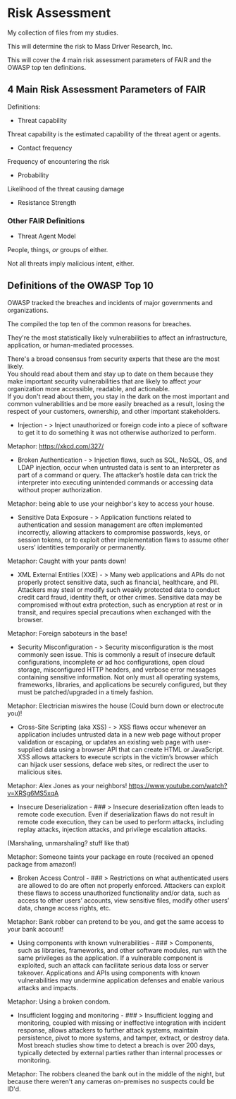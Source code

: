 # Risk Assessment

My collection of files from my studies.

This will determine the risk to Mass Driver Research, Inc.

This will cover the 4 main risk assessment parameters of FAIR and the OWASP top ten definitions.


## 4 Main Risk Assessment Parameters of FAIR

Definitions: 

* Threat capability

Threat capability is the estimated capability of the threat agent or agents.

* Contact frequency

Frequency of encountering the risk

* Probability

Likelihood of the threat causing damage

* Resistance Strength

### Other FAIR Definitions

* Threat Agent Model

People, things, *or* groups of either.

Not all threats imply malicious intent, either.

## Definitions of the OWASP Top 10

OWASP tracked the breaches and incidents of major governments and organizations. 

The compiled the top ten of the common reasons for breaches. 

They're the most statistically likely vulnerabilities to affect an infrastructure, application, or human-mediated processes.

There's a broad consensus from security experts that these are the most likely.  
You should read about them and stay up to date on them because they make important security vulnerabilities that are likely to affect *your* organization more accessible, readable, and actionable.  
If you don't read about them, you stay in the dark on the most important and common vulnerabilities and be more easily breached as a result, losing the respect of your customers, ownership, and other important stakeholders.


* Injection - > Inject unauthorized or foreign code into a piece of software to get it to do something it was not otherwise authorized to perform. 

Metaphor: https://xkcd.com/327/

* Broken Authentication - > Injection flaws, such as SQL, NoSQL, OS, and LDAP injection, occur when untrusted data is sent to an interpreter as part of a command or query. The attacker’s hostile data can trick the interpreter into executing unintended commands or accessing data without proper authorization.

Metaphor: being able to use your neighbor's key to access your house.

* Sensitive Data Exposure - > Application functions related to authentication and session management are often implemented incorrectly, allowing attackers to compromise passwords, keys, or session tokens, or to exploit other implementation flaws to assume other users’ identities temporarily or permanently.

Metaphor: Caught with your pants down!

* XML External Entities (XXE) - > Many web applications and APIs do not properly protect sensitive data, such as financial, healthcare, and PII. Attackers may steal or modify such weakly protected data to conduct credit card fraud, identity theft, or other crimes. Sensitive data may be compromised without extra protection, such as encryption at rest or in transit, and requires special precautions when exchanged with the browser. 

Metaphor: Foreign saboteurs in the base!

* Security Misconfiguration - > Security misconfiguration is the most commonly seen issue. This is commonly a result of insecure default configurations, incomplete or ad hoc configurations, open cloud storage, misconfigured HTTP headers, and verbose error messages containing sensitive information. Not only must all operating systems, frameworks, libraries, and applications be securely configured, but they must be patched/upgraded in a timely fashion.

Metaphor: Electrician miswires the house (Could burn down or electrocute you)!

* Cross-Site Scripting (aka XSS) - > XSS flaws occur whenever an application includes untrusted data in a new web page without proper validation or escaping, or updates an existing web page with user-supplied data using a browser API that can create HTML or JavaScript. XSS allows attackers to execute scripts in the victim’s browser which can hijack user sessions, deface web sites, or redirect the user to malicious sites.

Metaphor: Alex Jones as your neighbors! https://www.youtube.com/watch?v=XRSg6MS5xqA

* Insecure Deserialization - ### >  Insecure deserialization often leads to remote code execution. Even if deserialization flaws do not result in remote code execution, they can be used to perform attacks, including replay attacks, injection attacks, and privilege escalation attacks.

(Marshaling, unmarshaling? stuff like that)

Metaphor: Someone taints your package en route (received an opened package from amazon!)

* Broken Access Control - ### > Restrictions on what authenticated users are allowed to do are often not properly enforced. Attackers can exploit these flaws to access unauthorized functionality and/or data, such as access to other users’ accounts, view sensitive files, modify other users’ data, change access rights, etc.

Metaphor: Bank robber can pretend to be you, and get the same access to your bank account! 

* Using components with known vulnerabilities - ### > Components, such as libraries, frameworks, and other software modules, run with the same privileges as the application. If a vulnerable component is exploited, such an attack can facilitate serious data loss or server takeover. Applications and APIs using components with known vulnerabilities may undermine application defenses and enable various attacks and impacts.

Metaphor: Using a broken condom.

* Insufficient logging and monitoring - ### >  Insufficient logging and monitoring, coupled with missing or ineffective integration with incident response, allows attackers to further attack systems, maintain persistence, pivot to more systems, and tamper, extract, or destroy data. Most breach studies show time to detect a breach is over 200 days, typically detected by external parties rather than internal processes or monitoring.

Metaphor: The robbers cleaned the bank out in the middle of the night, but because there weren't any cameras on-premises no suspects could be ID'd.





















